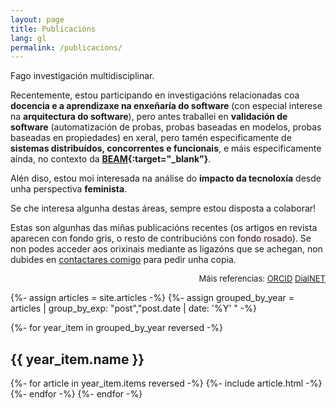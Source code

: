 ```yaml
---
layout: page
title: Publicacións
lang: gl
permalink: /publicacions/
---
```


Fago investigación multidisciplinar.

Recentemente, estou participando en investigacións relacionadas coa **docencia e a aprendizaxe na enxeñaría do software** (con especial interese na **arquitectura do software**), pero antes traballei en **validación de software** (automatización de probas, probas baseadas en modelos, probas baseadas en propiedades) en xeral, pero tamén especificamente de **sistemas distribuídos, concorrentes e funcionais**, e máis especificamente aínda, no contexto da **[BEAM][beam]{:target="_blank"}**. 

Alén diso, estou moi interesada na análise do **impacto da tecnoloxía** desde unha perspectiva **feminista**. 

Se che interesa algunha destas áreas, sempre estou disposta a colaborar!

Estas son algunhas das miñas publicacións recentes (os artigos en revista aparecen con <span style="background-color: whitesmoke;">fondo gris</span>, o resto de contribucións con <span style="background-color: lavenderblush;">fondo rosado</span>). Se non podes acceder aos orixinais mediante as ligazóns que se achegan, non dubides en <a href="mailto:lcastro@udc.gal">contactares comigo</a> para pedir unha copia.

<div style="font-size: small; text-align: right">
Máis referencias:
<a href="https://orcid.org/0000-0002-3028-1523" class="articles" rel="external nofollow noopener" target="_blank">ORCID</a>
<a href="https://dialnet.unirioja.es/servlet/autor?codigo=2608289" class="articles" rel="external nofollow noopener" target="_blank">DialNET</a>
</div>

{%- assign articles = site.articles -%}
{%- assign grouped_by_year = articles | group_by_exp: "post","post.date | date: '%Y' " -%}

{%- for year_item in grouped_by_year reversed -%}
<span style="display: block; ">
  <h2>{{ year_item.name }}</h2>
  {%- for article in year_item.items reversed -%}
    {%- include article.html -%}
  {%- endfor -%}
{%- endfor -%}

[beam]: https://www.erlang.org/blog/a-brief-beam-primer